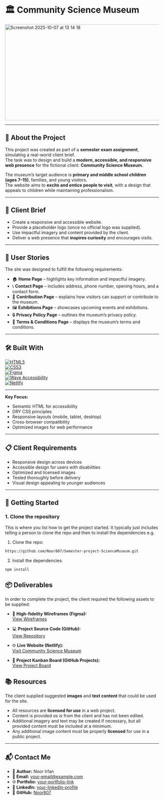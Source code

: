 # 🏛️ Community Science Museum

<img width="620" height="314" alt="Screenshot 2025-10-07 at 13 14 18" src="https://github.com/user-attachments/assets/3343c476-7c0d-4603-81d0-c1dd65e40434" />


---

## 📖 About the Project

This project was created as part of a **semester exam assignment**, simulating a real-world client brief.  
The task was to design and build a **modern, accessible, and responsive web presence** for the fictional client: **Community Science Museum**.  

The museum’s target audience is **primary and middle school children (ages 7–15)**, families, and young visitors.  
The website aims to **excite and entice people to visit**, with a design that appeals to children while maintaining professionalism.  

---

## 🎯 Client Brief

- Create a responsive and accessible website.  
- Provide a placeholder logo (since no official logo was supplied).  
- Use impactful imagery and content provided by the client.  
- Deliver a web presence that **inspires curiosity** and encourages visits.  

---

## 👥 User Stories

The site was designed to fulfill the following requirements:

- 🏠 **Home Page** – highlights key information and impactful imagery.  
- 📞 **Contact Page** – includes address, phone number, opening hours, and a contact form.  
- 🤝 **Contribution Page** – explains how visitors can support or contribute to the museum.  
- 🖼️ **Exhibitions Page** – showcases upcoming events and exhibitions.  
- 🔒 **Privacy Policy Page** – outlines the museum’s privacy policy.  
- 📜 **Terms & Conditions Page** – displays the museum’s terms and conditions.  

---

## 🛠️ Built With  

[![HTML5](https://img.shields.io/badge/HTML5-E34F26?style=for-the-badge&logo=html5&logoColor=white)](https://developer.mozilla.org/en-US/docs/Web/HTML)  
[![CSS3](https://img.shields.io/badge/CSS3-1572B6?style=for-the-badge&logo=css3&logoColor=white)](https://developer.mozilla.org/en-US/docs/Web/CSS)  
[![Figma](https://img.shields.io/badge/Figma-F24E1E?style=for-the-badge&logo=figma&logoColor=white)](https://www.figma.com/)  
[![Wave Accessibility](https://img.shields.io/badge/WAVE-Accessibility-orange?style=for-the-badge)](https://wave.webaim.org/)  
[![Netlify](https://img.shields.io/badge/Netlify-00C7B7?style=for-the-badge&logo=netlify&logoColor=white)](https://www.netlify.com/)  

--------

**Key Focus:**  
- Semantic HTML for accessibility  
- DRY CSS principles  
- Responsive layouts (mobile, tablet, desktop)  
- Cross-browser compatibility  
- Optimized images for web performance  

---

## 📋 Client Requirements

- Responsive design across devices  
- Accessible design for users with disabilities  
- Optimized and licensed images  
- Tested thoroughly before delivery  
- Visual design appealing to younger audiences  

---


## 🚀 Getting Started

### 1. Clone the repository

This is where you list how to get the project started. It typically just includes telling a person to clone the repo and then to install the dependencies e.g.

1. Clone the repo:

```bash
https://github.com/Noor807/Semester-project-ScienceMuseum.git
```

2. Install the dependencies:

```
npm install
```

  

## 📦 Deliverables  

In order to complete the project, the client required the following assets to be supplied:  

- 🎨 **High-fidelity Wireframes (Figma):**  
  [View Wireframes](https://www.figma.com/design/JcwVNqZTdHsEEMULk8OcJk/Science-museum?node-id=0-1&t=e9I6cjOTQHDkTOxG-1)  

- 💻 **Project Source Code (GitHub):**  
  [View Repository](https://github.com/Noor807/Semester-project-ScienceMuseum)  

- 🌐 **Live Website (Netlify):**  
  [Visit Community Science Museum](https://lillestrom-smuseum.netlify.app)  

- 📌 **Project Kanban Board (GitHub Projects):**  
  [View Project Board](https://github.com/users/Noor807/projects/7?classId=ef3a73db-bfdb-43a2-b6fb-132244cde312&assignmentId=4868f55b-422b-4613-8166-707a4eb3ee1f&submissionId=8020a558-df6e-3c39-b792-b2b1be0a34d7)  




## 📚 Resources  

The client supplied suggested **images** and **text content** that could be used for the site.  

- All resources are **licensed for use** in a web project.  
- Content is provided *as is* from the client and has not been edited.  
- Additional imagery and text may be created if necessary, but all provided content must be included at a minimum.  
- Any additional image content must be properly **licensed** for use in a public project.  

-----------

## 📬 Contact Me  

- 👤 **Author:** Noor Irfan  
- 📧 **Email:** [your-email@example.com](mailto:your-email@example.com)  
- 🌐 **Portfolio:** [your-portfolio-link](#)  
- 💼 **LinkedIn:** [your-linkedin-profile](#)  
- 🐙 **GitHub:** [Noor807](https://github.com/Noor807)  





